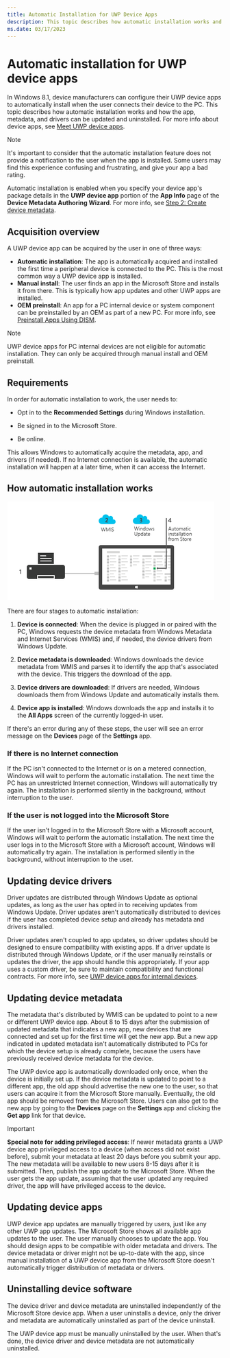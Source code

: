 ```yaml
---
title: Automatic Installation for UWP Device Apps
description: This topic describes how automatic installation works and how the app, metadata, and drivers can be updated and uninstalled.
ms.date: 03/17/2023
---
```


# Automatic installation for UWP device apps

In Windows 8.1, device manufacturers can configure their UWP device apps to automatically install when the user connects their device to the PC. This topic describes how automatic installation works and how the app, metadata, and drivers can be updated and uninstalled. For more info about device apps, see [Meet UWP device apps](meet-uwp-device-apps.md).

> [!NOTE]
> It's important to consider that the automatic installation feature does not provide a notification to the user when the app is installed. Some users may find this experience confusing and frustrating, and give your app a bad rating.

Automatic installation is enabled when you specify your device app's package details in the **UWP device app** portion of the **App Info** page of the **Device Metadata Authoring Wizard**. For more info, see [Step 2: Create device metadata](step-2--create-device-metadata.md).

## Acquisition overview

A UWP device app can be acquired by the user in one of three ways:

- **Automatic installation**: The app is automatically acquired and installed the first time a peripheral device is connected to the PC. This is the most common way a UWP device app is installed.
- **Manual install**: The user finds an app in the Microsoft Store and installs it from there. This is typically how app updates and other UWP apps are installed.
- **OEM preinstall**: An app for a PC internal device or system component can be preinstalled by an OEM as part of a new PC. For more info, see [Preinstall Apps Using DISM](/previous-versions/windows/it-pro/windows-8.1-and-8/dn387084(v=win.10)).

> [!NOTE]
> UWP device apps for PC internal devices are not eligible for automatic installation. They can only be acquired through manual install and OEM preinstall.

## Requirements

In order for automatic installation to work, the user needs to:

- Opt in to the **Recommended Settings** during Windows installation.

- Be signed in to the Microsoft Store.

- Be online.

This allows Windows to automatically acquire the metadata, app, and drivers (if needed). If no Internet connection is available, the automatic installation will happen at a later time, when it can access the Internet.

## How automatic installation works

![four steps for automatic installation: device connect, device metadata download, device driver download (as applicable), app download.](images/autoinstallbehindscenes.png)

There are four stages to automatic installation:

1. **Device is connected**: When the device is plugged in or paired with the PC, Windows requests the device metadata from Windows Metadata and Internet Services (WMIS) and, if needed, the device drivers from Windows Update.

1. **Device metadata is downloaded**: Windows downloads the device metadata from WMIS and parses it to identify the app that's associated with the device. This triggers the download of the app.

1. **Device drivers are downloaded**: If drivers are needed, Windows downloads them from Windows Update and automatically installs them.

1. **Device app is installed**: Windows downloads the app and installs it to the **All Apps** screen of the currently logged-in user.

If there's an error during any of these steps, the user will see an error message on the **Devices** page of the **Settings** app.

### If there is no Internet connection

If the PC isn't connected to the Internet or is on a metered connection, Windows will wait to perform the automatic installation. The next time the PC has an unrestricted Internet connection, Windows will automatically try again. The installation is performed silently in the background, without interruption to the user.

### If the user is not logged into the Microsoft Store

If the user isn't logged in to the Microsoft Store with a Microsoft account, Windows will wait to perform the automatic installation. The next time the user logs in to the Microsoft Store with a Microsoft account, Windows will automatically try again. The installation is performed silently in the background, without interruption to the user.

## Updating device drivers

Driver updates are distributed through Windows Update as optional updates, as long as the user has opted in to receiving updates from Windows Update. Driver updates aren't automatically distributed to devices if the user has completed device setup and already has metadata and drivers installed.

Driver updates aren't coupled to app updates, so driver updates should be designed to ensure compatibility with existing apps. If a driver update is distributed through Windows Update, or if the user manually reinstalls or updates the driver, the app should handle this appropriately. If your app uses a custom driver, be sure to maintain compatibility and functional contracts. For more info, see [UWP device apps for internal devices](uwp-device-apps-for-specialized-devices.md).

## Updating device metadata

The metadata that's distributed by WMIS can be updated to point to a new or different UWP device app. About 8 to 15 days after the submission of updated metadata that indicates a new app, new devices that are connected and set up for the first time will get the new app. But a new app indicated in updated metadata isn't automatically distributed to PCs for which the device setup is already complete, because the users have previously received device metadata for the device.

The UWP device app is automatically downloaded only once, when the device is initially set up. If the device metadata is updated to point to a different app, the old app should advertise the new one to the user, so that users can acquire it from the Microsoft Store manually. Eventually, the old app should be removed from the Microsoft Store. Users can also get to the new app by going to the **Devices** page on the **Settings** app and clicking the **Get app** link for that device.

> [!IMPORTANT]
> **Special note for adding privileged access**: If newer metadata grants a UWP device app privileged access to a device (when access did not exist before), submit your metadata at least 20 days before you submit your app. The new metadata will be available to new users 8-15 days after it is submitted. Then, publish the app update to the Microsoft Store. When the user gets the app update, assuming that the user updated any required driver, the app will have privileged access to the device.

## Updating device apps

UWP device app updates are manually triggered by users, just like any other UWP app updates. The Microsoft Store shows all available app updates to the user. The user manually chooses to update the app. You should design apps to be compatible with older metadata and drivers. The device metadata or driver might not be up-to-date with the app, since manual installation of a UWP device app from the Microsoft Store doesn't automatically trigger distribution of metadata or drivers.

## Uninstalling device software

The device driver and device metadata are uninstalled independently of the Microsoft Store device app. When a user uninstalls a device, only the driver and metadata are automatically uninstalled as part of the device uninstall.

The UWP device app must be manually uninstalled by the user. When that's done, the device driver and device metadata are not automatically uninstalled.
